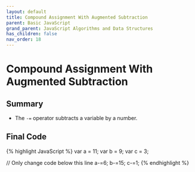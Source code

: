 ```yaml
---
layout: default
title: Compound Assignment With Augmented Subtraction
parent: Basic JavaScript
grand_parent: JavaScript Algorithms and Data Structures
has_children: false
nav_order: 18
---
```

# Compound Assignment With Augmented Subtraction
## Summary
- The `-=` operator subtracts a variable by a number.

## Final Code

{% highlight JavaScript %}
var a = 11;
var b = 9;
var c = 3;

// Only change code below this line
a-=6;
b-=15;
c-=1;
{% endhighlight %}